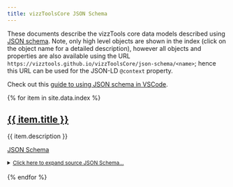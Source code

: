 ```yaml
---
title: vizzToolsCore JSON Schema
---
```


These documents describe the vizzTools core data models described using [JSON schema](https://json-schema.org/understanding-json-schema/).
Note, only high level objects are shown in the index (click on the object name for a detailed description), however all objects and properties are also available using the URL `https://vizztools.github.io/vizzToolsCore/json-schema/<name>`; hence this URL can be used for the JSON-LD `@context` property.

Check out this [guide to using JSON schema in VSCode](https://omkarmore.wordpress.com/2017/04/07/json-schema/).

{% for item in site.data.index %}
<h2><a href="json-schema/{{ item.title }}.html">{{ item.title }}</a></h2>

{{ item.description }}

<a href="json-schema/{{ item.title }}.schema.json">JSON Schema</a>
<details><summary style="font-size:12px; cursor:pointer; text-decoration: underline">Click here to expand source JSON Schema...</summary>
<p>
{% highlight json %}
{% include json-schema/{{ item.title }}.schema.json %}
{% endhighlight %}
</p>
</details>


<br/>
{% endfor %}
